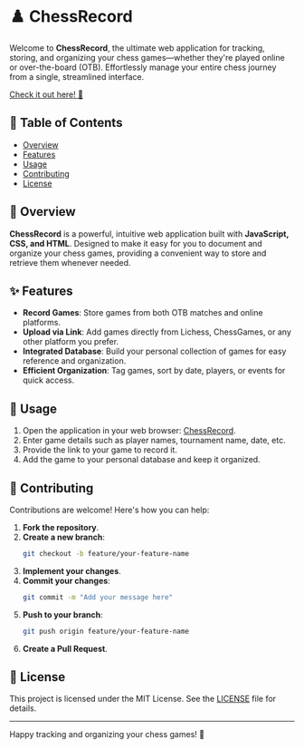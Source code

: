 # ♟️ ChessRecord

Welcome to **ChessRecord**, the ultimate web application for tracking, storing, and organizing your chess games—whether they're played online or over-the-board (OTB). Effortlessly manage your entire chess journey from a single, streamlined interface.

[Check it out here! 🚀](https://chessrecord.github.io/)

## 📌 Table of Contents

- [Overview](#overview)
- [Features](#features)
- [Usage](#usage)
- [Contributing](#contributing)
- [License](#license)

## 🌟 Overview

**ChessRecord** is a powerful, intuitive web application built with **JavaScript, CSS, and HTML**. Designed to make it easy for you to document and organize your chess games, providing a convenient way to store and retrieve them whenever needed.

## ✨ Features

- **Record Games**: Store games from both OTB matches and online platforms.
- **Upload via Link**: Add games directly from Lichess, ChessGames, or any other platform you prefer.
- **Integrated Database**: Build your personal collection of games for easy reference and organization.
- **Efficient Organization**: Tag games, sort by date, players, or events for quick access.

## 🚀 Usage

1. Open the application in your web browser: [ChessRecord](https://ChessRecord.github.io/).
2. Enter game details such as player names, tournament name, date, etc.
3. Provide the link to your game to record it.
4. Add the game to your personal database and keep it organized.

## 🤝 Contributing

Contributions are welcome! Here's how you can help:

1. **Fork the repository**.
2. **Create a new branch**:
   ```bash
   git checkout -b feature/your-feature-name
   ```
3. **Implement your changes**.
4. **Commit your changes**:
   ```bash
   git commit -m "Add your message here"
   ```
5. **Push to your branch**:
   ```bash
   git push origin feature/your-feature-name
   ```
6. **Create a Pull Request**.

## 📜 License

This project is licensed under the MIT License. See the [LICENSE](LICENSE) file for details.

---

Happy tracking and organizing your chess games! 🎉
